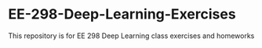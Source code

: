 # EE-298-Deep-Learning-Exercises
This repository is for EE 298 Deep Learning class exercises and homeworks
